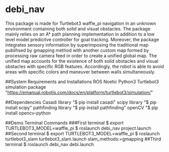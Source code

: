 # debi_nav
This package is made for Turtlebot3 waffle_pi navigation in an unknown environment containing both solid and visual obstacles. The package mainly relies on an A* path planning implementation in addition to a low level model predicitve controller for goal tracking. Moreover, the package integrates sensory information by superimposing the traditional map publihsed by gmapping method with another custom map formed by processing raw camera feed in order to create a unified global map. The unified map accounts for the existence of both solid obstacles and visual obstacles with specific RGB features. Accordingly, the robot is able to avoid areas with specific colors and maneuver between walls simultaneously.

##System Requirements and Installations
ROS Noetic
Python3
Turtlebot3 simulation package "https://emanual.robotis.com/docs/en/platform/turtlebot3/simulation/"

##Dependencies
Casadi library "$ pip install casadi"
scipy library "$ pip install scipy"
pathfinding library "$ pip install pathfinding"
openCV "$ pip install opencv-python

##Demo Terminal Commands
###First terminal
$ export TURTLEBOT3_MODEL=waffle_pi
$ roslaunch debi_nav project.launch
##Second terminal
$ export TURTLEBOT3_MODEL=waffle_pi
$ roslaunch turtlebot3_slam turtlebot3_slam.launch slam_methods:=gmapping
##Third terminal
$ roslaunch debi_nav debi.launch
